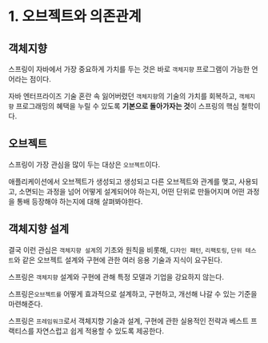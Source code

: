 # 1. 오브젝트와 의존관계

## 객체지향

스프링이 자바에서 가장 중요하게 가치를 두는 것은 바로 `객체지향` 프로그램이 가능한 언어라는 점이다.

자바 엔터프라이즈 기술 혼란 속 잃어버렸던 `객체지향`의 기술의 가치를 회복하고, `객체지향` 프로그래밍의 혜택을 누릴 수 있도록 **기본으로 돌아가자는 것**이 스프링의 핵심 철학이다.



## 오브젝트

스프링이 가장 관심을 많이 두는 대상은 `오브젝트`이다.

애플리케이션에서 오브젝트가 생성되고 생성되고 다른 오브젝트와 관계를 맺고, 사용되고, 소면되는 과정을 넘어 어떻게 설계되어야 하는지, 어떤 단위로 만들어지며 어떤 과정을 통배 등장해야 하는지에 대해 살펴봐야한다.



## 객체지향 설계

결국 이런 관심은 `객체지향 설계`의 기초와 원칙을 비롯해, `디자인 패턴`, `리팩토링`, `단위 테스트`와 같은 오브젝트 설계와 구현에 관한 여러 응용 기술과 지식이 요구된다.





스프링은 `객체지향` 설계와 구현에 관해 특정 모델과 기업을 강요하지 않는다.

스프링은`오브젝트를` 어떻게 효과적으로 설계하고, 구현하고, 개선해 나갈 수 있는 기준을 마련해준다.

스프링은 `프레임워크`로서    객체지향 기술과 설계, 구현에 관한 실용적인 전략과 베스트 프랙티스를 자연스럽고 쉽게 적용할 수 있도록 제공한다.





